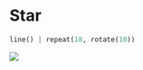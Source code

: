 # Star

<div class="example">

<!--INCLUDE src/star.py -->
```python
line() | repeat(18, rotate(10))
```
<!-- ENDINCLUDE -->

<div class="output image"><img src="../images/star.svg"></div>

</div>
